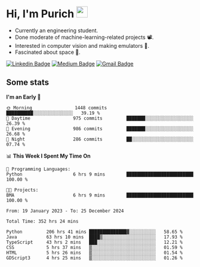 <h1 align="left">Hi, I'm Purich
<img src="https://media.giphy.com/media/hvRJCLFzcasrR4ia7z/giphy.gif" width="30px"/></h1>

* Currently an engineering student.
* Done moderate of machine-learning-related projects :film_projector:.
* Interested in computer vision and making emulators :space_invader:.
* Fascinated about space :milky_way:.

[![Linkedin Badge](https://img.shields.io/badge/-Purich-blue?style=flat-square&logo=Linkedin&logoColor=white&link=https://www.linkedin.com/in/purich-siritip-16b3b3255/)](https://www.linkedin.com/in/purich-siritip-16b3b3255) [![Medium Badge](https://img.shields.io/badge/-@purich-gray?style=flat-square&labelColor=000000&logo=Medium&link=https://medium.com/@phuritsiritip)](https://medium.com/@phuritsiritip)
[![Gmail Badge](https://img.shields.io/badge/-mark.phurit@gmail.com-c14438?style=flat-square&logo=Gmail&logoColor=white&link=mailto:mark.phurit@gmail.com)](mailto:mark.phurit@gmail.com)

## Some stats

  
  <!--START_SECTION:waka-->
**I'm an Early 🐤** 

```text
🌞 Morning                1448 commits        ██████████░░░░░░░░░░░░░░░   39.19 % 
🌆 Daytime                975 commits         ███████░░░░░░░░░░░░░░░░░░   26.39 % 
🌃 Evening                986 commits         ███████░░░░░░░░░░░░░░░░░░   26.68 % 
🌙 Night                  286 commits         ██░░░░░░░░░░░░░░░░░░░░░░░   07.74 % 
```


📊 **This Week I Spent My Time On** 

```text
💬 Programming Languages: 
Python                   6 hrs 9 mins        █████████████████████████   100.00 % 

🐱‍💻 Projects: 
BMA                      6 hrs 9 mins        █████████████████████████   100.00 % 
```


<!--END_SECTION:waka-->

  <!--START_SECTION:waka-simple-->

```text
From: 19 January 2023 - To: 25 December 2024

Total Time: 352 hrs 24 mins

Python         206 hrs 41 mins ██████████████▓░░░░░░░░░░   58.65 %
Java           63 hrs 10 mins  ████▒░░░░░░░░░░░░░░░░░░░░   17.93 %
TypeScript     43 hrs 2 mins   ███░░░░░░░░░░░░░░░░░░░░░░   12.21 %
CSS            5 hrs 37 mins   ▒░░░░░░░░░░░░░░░░░░░░░░░░   01.59 %
HTML           5 hrs 26 mins   ▒░░░░░░░░░░░░░░░░░░░░░░░░   01.54 %
GDScript3      4 hrs 25 mins   ▒░░░░░░░░░░░░░░░░░░░░░░░░   01.26 %
```

<!--END_SECTION:waka-simple-->

  <!--![Anurag's GitHub stats](https://github-readme-stats.vercel.app/api?username=vikimark&show_icons=true&theme=gruvbox_light)-->
  
<!--
**vikimark/vikimark** is a ✨ _special_ ✨ repository because its `README.md` (this file) appears on your GitHub profile.

Here are some ideas to get you started:

- 🔭 I’m currently working on ...
- 🌱 I’m currently learning ...
- 👯 I’m looking to collaborate on ...
- 🤔 I’m looking for help with ...
- 💬 Ask me about ...
- 📫 How to reach me: ...
- 😄 Pronouns: ...
- ⚡ Fun fact: ...
-->
